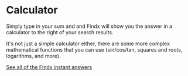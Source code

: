 # Calculator

Simply type in your sum and and Findx will show you the answer in a calculator to the right of your search results.

It's not just a simple calculator either, there are some more complex mathematical functions that you can use (sin/cos/tan, squares and roots, logarithms, and more).

[See all of the Findx instant answers](/en/instantanswers)